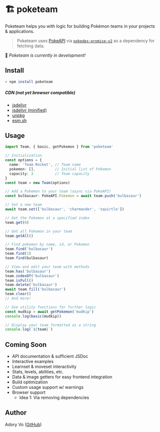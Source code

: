 # 🏗️ poketeam

Poketeam helps you with logic for building Pokémon teams in your projects & applications.  
> Poketeam uses [PokeAPI](https://pokeapi.co/) via
[`pokedex-promise-v2`](https://github.com/PokeAPI/pokedex-promise-v2) as a dependency for fetching data.

🚧 _Poketeam is currently in development!_

## Install

```bash
> npm install poketeam
```

##### CDN (not yet browser compatible)
- [jsdelivr](https://cdn.jsdelivr.net/npm/poketeam/dist/index.js)
- [jsdelivr (minified)](https://cdn.jsdelivr.net/npm/poketeam/dist/index.min.js)
- [unpkg](https://www.unpkg.com/poketeam)
- [esm.sh](https://esm.sh/poketeam)

## Usage

```ts
import Team, { basic, getPokemon } from 'poketeam'

// Initialization
const options = {
  name: 'Team Rocket', // Team name
  pokemon: [],         // Initial list of Pokemon
  capacity: 3          // Team capacity
}
const team = new Team(options)

// Add a Pokemon to your team (async via PokeAPI)
const bulbasaur: PokeAPI.Pokemon = await team.push('bulbasaur')

// Set a new team
await team.set(['bulbasaur', 'charmander', 'squirtle'])

// Get the Pokemon at a specified index
team.get(0)

// Get all Pokemon in your team
team.getAll()

// Find pokemon by name, id, or Pokemon
team.find('bulbasaur')
team.find(1)
team.find(bulbasaur)

// View and edit your team with methods
team.has('bulbasaur')
team.indexOf('bulbasaur')
team.isFull()
team.delete('bulbasaur')
await team.fill('bulbasaur')
team.clear()
// And more!

// Use utility functions for further logic
const mudkip = await getPokemon('mudkip')
console.log(basic(mudkip))

// Display your team formatted as a string
console.log(`${team}`)
```

## Coming Soon
- API documentation & sufficient JSDoc 
- Interactive examples
- Learnset & moveset interactivity
- Stats, levels, abilities, etc.
- Data & image getters for easy frontend integration
- Build optimization
- Custom usage support w/ warnings
- Browser support
  - Idea 1: Via removing dependencies

## Author
Adory Vo ([GitHub](https://github.com/AdoryVo))